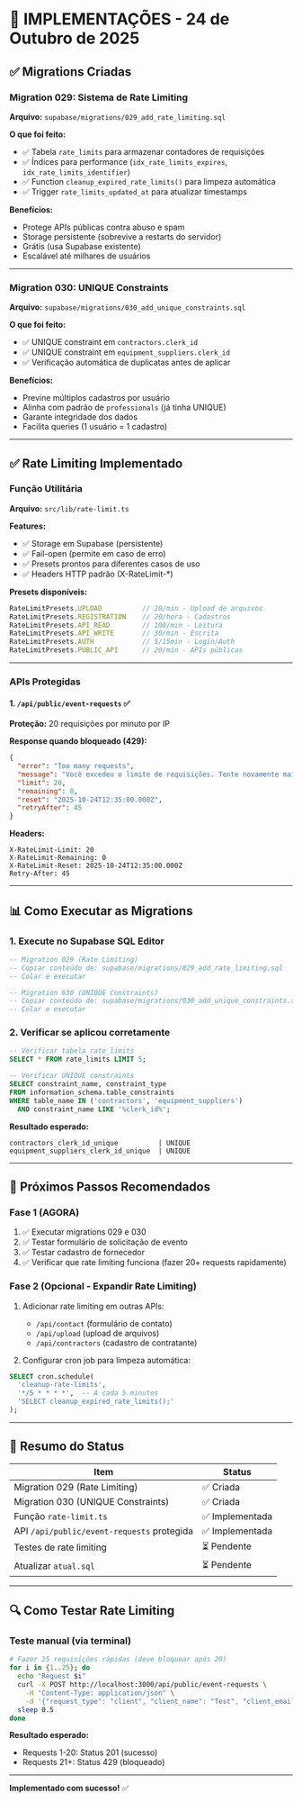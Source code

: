 # 🚀 IMPLEMENTAÇÕES - 24 de Outubro de 2025

## ✅ Migrations Criadas

### Migration 029: Sistema de Rate Limiting
**Arquivo:** `supabase/migrations/029_add_rate_limiting.sql`

**O que foi feito:**
- ✅ Tabela `rate_limits` para armazenar contadores de requisições
- ✅ Índices para performance (`idx_rate_limits_expires`, `idx_rate_limits_identifier`)
- ✅ Function `cleanup_expired_rate_limits()` para limpeza automática
- ✅ Trigger `rate_limits_updated_at` para atualizar timestamps

**Benefícios:**
- Protege APIs públicas contra abuso e spam
- Storage persistente (sobrevive a restarts do servidor)
- Grátis (usa Supabase existente)
- Escalável até milhares de usuários

---

### Migration 030: UNIQUE Constraints
**Arquivo:** `supabase/migrations/030_add_unique_constraints.sql`

**O que foi feito:**
- ✅ UNIQUE constraint em `contractors.clerk_id`
- ✅ UNIQUE constraint em `equipment_suppliers.clerk_id`
- ✅ Verificação automática de duplicatas antes de aplicar

**Benefícios:**
- Previne múltiplos cadastros por usuário
- Alinha com padrão de `professionals` (já tinha UNIQUE)
- Garante integridade dos dados
- Facilita queries (1 usuário = 1 cadastro)

---

## ✅ Rate Limiting Implementado

### Função Utilitária
**Arquivo:** `src/lib/rate-limit.ts`

**Features:**
- ✅ Storage em Supabase (persistente)
- ✅ Fail-open (permite em caso de erro)
- ✅ Presets prontos para diferentes casos de uso
- ✅ Headers HTTP padrão (X-RateLimit-*)

**Presets disponíveis:**
```typescript
RateLimitPresets.UPLOAD          // 20/min - Upload de arquivos
RateLimitPresets.REGISTRATION    // 20/hora - Cadastros
RateLimitPresets.API_READ        // 100/min - Leitura
RateLimitPresets.API_WRITE       // 30/min - Escrita
RateLimitPresets.AUTH            // 5/15min - Login/Auth
RateLimitPresets.PUBLIC_API      // 20/min - APIs públicas
```

---

### APIs Protegidas

#### 1. `/api/public/event-requests` ✅
**Proteção:** 20 requisições por minuto por IP

**Response quando bloqueado (429):**
```json
{
  "error": "Too many requests",
  "message": "Você excedeu o limite de requisições. Tente novamente mais tarde.",
  "limit": 20,
  "remaining": 0,
  "reset": "2025-10-24T12:35:00.000Z",
  "retryAfter": 45
}
```

**Headers:**
```
X-RateLimit-Limit: 20
X-RateLimit-Remaining: 0
X-RateLimit-Reset: 2025-10-24T12:35:00.000Z
Retry-After: 45
```

---

## 📊 Como Executar as Migrations

### 1. Execute no Supabase SQL Editor

```sql
-- Migration 029 (Rate Limiting)
-- Copiar conteúdo de: supabase/migrations/029_add_rate_limiting.sql
-- Colar e executar

-- Migration 030 (UNIQUE Constraints)
-- Copiar conteúdo de: supabase/migrations/030_add_unique_constraints.sql
-- Colar e executar
```

### 2. Verificar se aplicou corretamente

```sql
-- Verificar tabela rate_limits
SELECT * FROM rate_limits LIMIT 5;

-- Verificar UNIQUE constraints
SELECT constraint_name, constraint_type
FROM information_schema.table_constraints
WHERE table_name IN ('contractors', 'equipment_suppliers')
  AND constraint_name LIKE '%clerk_id%';
```

**Resultado esperado:**
```
contractors_clerk_id_unique          | UNIQUE
equipment_suppliers_clerk_id_unique  | UNIQUE
```

---

## 🎯 Próximos Passos Recomendados

### Fase 1 (AGORA)
1. ✅ Executar migrations 029 e 030
2. ✅ Testar formulário de solicitação de evento
3. ✅ Testar cadastro de fornecedor
4. ✅ Verificar que rate limiting funciona (fazer 20+ requests rapidamente)

### Fase 2 (Opcional - Expandir Rate Limiting)
1. Adicionar rate limiting em outras APIs:
   - `/api/contact` (formulário de contato)
   - `/api/upload` (upload de arquivos)
   - `/api/contractors` (cadastro de contratante)

2. Configurar cron job para limpeza automática:
```sql
SELECT cron.schedule(
  'cleanup-rate-limits',
  '*/5 * * * *',  -- A cada 5 minutos
  'SELECT cleanup_expired_rate_limits();'
);
```

---

## 📝 Resumo do Status

| Item | Status |
|------|--------|
| Migration 029 (Rate Limiting) | ✅ Criada |
| Migration 030 (UNIQUE Constraints) | ✅ Criada |
| Função `rate-limit.ts` | ✅ Implementada |
| API `/api/public/event-requests` protegida | ✅ Implementada |
| Testes de rate limiting | ⏳ Pendente |
| Atualizar `atual.sql` | ⏳ Pendente |

---

## 🔍 Como Testar Rate Limiting

### Teste manual (via terminal)
```bash
# Fazer 25 requisições rápidas (deve bloquear após 20)
for i in {1..25}; do
  echo "Request $i"
  curl -X POST http://localhost:3000/api/public/event-requests \
    -H "Content-Type: application/json" \
    -d '{"request_type": "client", "client_name": "Test", "client_email": "test@test.com", "client_phone": "11999999999", "event_name": "Test", "event_type": "show", "event_description": "Test", "venue_address": "Test", "venue_city": "SP", "venue_state": "SP", "professionals": [{"category": "seguranca", "quantity": 1}]}'
  sleep 0.5
done
```

**Resultado esperado:**
- Requests 1-20: Status 201 (sucesso)
- Requests 21+: Status 429 (bloqueado)

---

**Implementado com sucesso!** ✅
